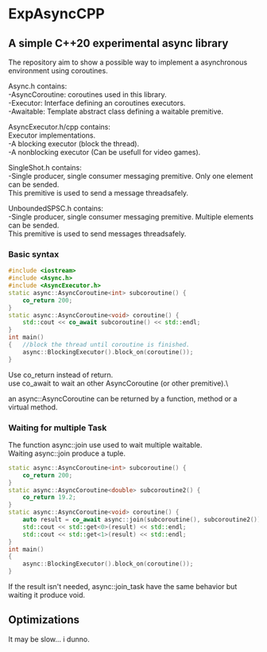 # ExpAsyncCPP

## A simple C++20 experimental async library 

The repository aim to show a possible way to implement a asynchronous environment using coroutines.

Async.h contains:\
-AsyncCoroutine: coroutines used in this library.\
-Executor: Interface defining an coroutines executors.\
-Awaitable: Template abstract class defining a waitable premitive.

AsyncExecutor.h/cpp contains:\
Executor implementations.\
-A blocking executor (block the thread).\
-A nonblocking executor (Can be usefull for video games).

SingleShot.h contains:\
-Single producer, single consumer messaging premitive. Only one element can be sended.\
This premitive is used to send a message threadsafely.

UnboundedSPSC.h contains:\
-Single producer, single consumer messaging premitive. Multiple elements can be sended.\
This premitive is used to send messages threadsafely.

### Basic syntax

```cpp
#include <iostream>
#include <Async.h>
#include <AsyncExecutor.h>
static async::AsyncCoroutine<int> subcoroutine() {
    co_return 200;
}
static async::AsyncCoroutine<void> coroutine() {
    std::cout << co_await subcoroutine() << std::endl;
}
int main()
{   //block the thread until coroutine is finished.
    async::BlockingExecutor().block_on(coroutine());
}
```

Use co_return instead of return.\
use co_await to wait an other AsyncCoroutine (or other premitive).\

an async::AsyncCoroutine can be returned by a function, method or a virtual method.

### Waiting for multiple Task

The function async::join use used to wait multiple waitable.\
Waiting async::join produce a tuple. 

```cpp
static async::AsyncCoroutine<int> subcoroutine() {
    co_return 200;
}
static async::AsyncCoroutine<double> subcoroutine2() {
    co_return 19.2;
}
static async::AsyncCoroutine<void> coroutine() {
    auto result = co_await async::join(subcoroutine(), subcoroutine2());
    std::cout << std::get<0>(result) << std::endl;
    std::cout << std::get<1>(result) << std::endl;
}
int main()
{
    async::BlockingExecutor().block_on(coroutine());
}
```

If the result isn't needed, async::join_task have the same behavior but waiting it produce void.  

## Optimizations

It may be slow... i dunno.
